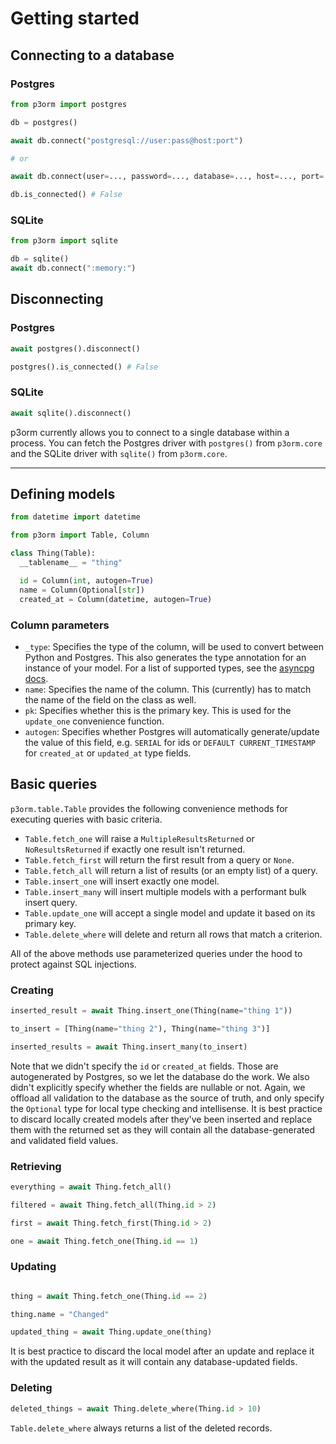 # Getting started

## Connecting to a database

### Postgres 
```python
from p3orm import postgres

db = postgres()

await db.connect("postgresql://user:pass@host:port")

# or

await db.connect(user=..., password=..., database=..., host=..., port=...)

db.is_connected() # False
```

### SQLite
```python
from p3orm import sqlite

db = sqlite()
await db.connect(":memory:")
```

## Disconnecting
### Postgres
```python
await postgres().disconnect()

postgres().is_connected() # False
```
### SQLite
```python
await sqlite().disconnect()
```

p3orm currently allows you to connect to a single database within a process. You can fetch the Postgres driver with `postgres()` from `p3orm.core` and the SQLite driver with `sqlite()` from `p3orm.core`.

---

## Defining models
```python
from datetime import datetime

from p3orm import Table, Column

class Thing(Table):
  __tablename__ = "thing"

  id = Column(int, autogen=True)
  name = Column(Optional[str])
  created_at = Column(datetime, autogen=True)
```

### Column parameters
- `_type`: Specifies the type of the column, will be used to convert between Python and Postgres. This also generates the type annotation for an instance of your model. For a list of supported types, see the [asyncpg docs](https://magicstack.github.io/asyncpg/current/usage.html#type-conversion).
- `name`: Specifies the name of the column. This (currently) has to match the name of the field on the class as well.
- `pk`: Specifies whether this is the primary key. This is used for the `update_one` convenience function.
- `autogen`: Specifies whether Postgres will automatically generate/update the value of this field, e.g. `SERIAL` for ids or `DEFAULT CURRENT_TIMESTAMP` for `created_at` or `updated_at` type fields.

## Basic queries

`p3orm.table.Table` provides the following convenience methods for executing queries with basic criteria.

* `Table.fetch_one` will raise a `MultipleResultsReturned` or `NoResultsReturned` if exactly one result isn't returned.
* `Table.fetch_first` will return the first result from a query or `None`.
* `Table.fetch_all` will return a list of results (or an empty list) of a query.
* `Table.insert_one` will insert exactly one model.
* `Table.insert_many` will insert multiple models with a performant bulk insert query.
* `Table.update_one` will accept a single model and update it based on its primary key.
* `Table.delete_where` will delete and return all rows that match a criterion.

All of the above methods use parameterized queries under the hood to protect against SQL injections.

### Creating
```python
inserted_result = await Thing.insert_one(Thing(name="thing 1"))

to_insert = [Thing(name="thing 2"), Thing(name="thing 3")]

inserted_results = await Thing.insert_many(to_insert)
```

Note that we didn't specify the `id` or `created_at` fields. Those are autogenerated by Postgres, so we let the database do the work. We also didn't explicitly specify whether the fields are nullable or not. Again, we offload all validation to the database as the source of truth, and only specify the `Optional` type for local type checking and intellisense. It is best practice to discard locally created models after they've been inserted and replace them with the returned set as they will contain all the database-generated and validated field values.

### Retrieving
```python
everything = await Thing.fetch_all()

filtered = await Thing.fetch_all(Thing.id > 2)

first = await Thing.fetch_first(Thing.id > 2)

one = await Thing.fetch_one(Thing.id == 1)
```

### Updating
```python

thing = await Thing.fetch_one(Thing.id == 2)

thing.name = "Changed"

updated_thing = await Thing.update_one(thing)
```

It is best practice to discard the local model after an update and replace it with the updated result as it will contain any database-updated fields.


### Deleting
```python
deleted_things = await Thing.delete_where(Thing.id > 10)
```
`Table.delete_where` always returns a list of the deleted records.
